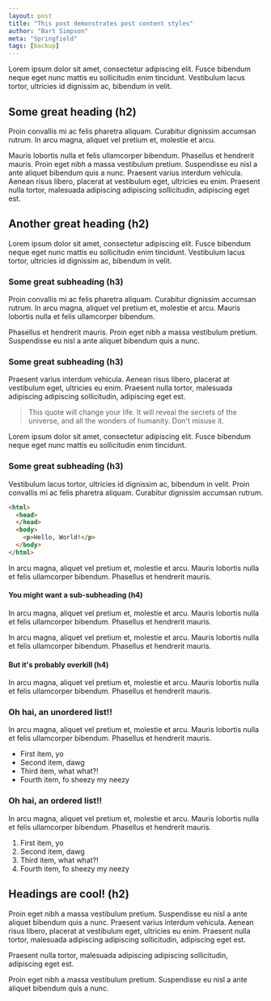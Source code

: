 ```yaml
---
layout: post
title: "This post demonstrates post content styles"
author: "Bart Simpson"
meta: "Springfield"
tags: [backup]
---
```


Lorem ipsum dolor sit amet, consectetur adipiscing elit. Fusce bibendum neque eget nunc mattis eu sollicitudin enim tincidunt. Vestibulum lacus tortor, ultricies id dignissim ac, bibendum in velit.

## Some great heading (h2)

Proin convallis mi ac felis pharetra aliquam. Curabitur dignissim accumsan rutrum. In arcu magna, aliquet vel pretium et, molestie et arcu.

Mauris lobortis nulla et felis ullamcorper bibendum. Phasellus et hendrerit mauris. Proin eget nibh a massa vestibulum pretium. Suspendisse eu nisl a ante aliquet bibendum quis a nunc. Praesent varius interdum vehicula. Aenean risus libero, placerat at vestibulum eget, ultricies eu enim. Praesent nulla tortor, malesuada adipiscing adipiscing sollicitudin, adipiscing eget est.

## Another great heading (h2)

Lorem ipsum dolor sit amet, consectetur adipiscing elit. Fusce bibendum neque eget nunc mattis eu sollicitudin enim tincidunt. Vestibulum lacus tortor, ultricies id dignissim ac, bibendum in velit.

### Some great subheading (h3)

Proin convallis mi ac felis pharetra aliquam. Curabitur dignissim accumsan rutrum. In arcu magna, aliquet vel pretium et, molestie et arcu. Mauris lobortis nulla et felis ullamcorper bibendum.

Phasellus et hendrerit mauris. Proin eget nibh a massa vestibulum pretium. Suspendisse eu nisl a ante aliquet bibendum quis a nunc.

### Some great subheading (h3)

Praesent varius interdum vehicula. Aenean risus libero, placerat at vestibulum eget, ultricies eu enim. Praesent nulla tortor, malesuada adipiscing adipiscing sollicitudin, adipiscing eget est.

> This quote will change your life. It will reveal the secrets of the universe, and all the wonders of humanity. Don't misuse it.

Lorem ipsum dolor sit amet, consectetur adipiscing elit. Fusce bibendum neque eget nunc mattis eu sollicitudin enim tincidunt.

### Some great subheading (h3)

Vestibulum lacus tortor, ultricies id dignissim ac, bibendum in velit. Proin convallis mi ac felis pharetra aliquam. Curabitur dignissim accumsan rutrum.

```html
<html>
  <head>
  </head>
  <body>
    <p>Hello, World!</p>
  </body>
</html>
```


In arcu magna, aliquet vel pretium et, molestie et arcu. Mauris lobortis nulla et felis ullamcorper bibendum. Phasellus et hendrerit mauris.

#### You might want a sub-subheading (h4)

In arcu magna, aliquet vel pretium et, molestie et arcu. Mauris lobortis nulla et felis ullamcorper bibendum. Phasellus et hendrerit mauris.

In arcu magna, aliquet vel pretium et, molestie et arcu. Mauris lobortis nulla et felis ullamcorper bibendum. Phasellus et hendrerit mauris.

#### But it's probably overkill (h4)

In arcu magna, aliquet vel pretium et, molestie et arcu. Mauris lobortis nulla et felis ullamcorper bibendum. Phasellus et hendrerit mauris.

### Oh hai, an unordered list!!

In arcu magna, aliquet vel pretium et, molestie et arcu. Mauris lobortis nulla et felis ullamcorper bibendum. Phasellus et hendrerit mauris.

- First item, yo
- Second item, dawg
- Third item, what what?!
- Fourth item, fo sheezy my neezy

### Oh hai, an ordered list!!

In arcu magna, aliquet vel pretium et, molestie et arcu. Mauris lobortis nulla et felis ullamcorper bibendum. Phasellus et hendrerit mauris.

1. First item, yo
2. Second item, dawg
3. Third item, what what?!
4. Fourth item, fo sheezy my neezy



## Headings are cool! (h2)

Proin eget nibh a massa vestibulum pretium. Suspendisse eu nisl a ante aliquet bibendum quis a nunc. Praesent varius interdum vehicula. Aenean risus libero, placerat at vestibulum eget, ultricies eu enim. Praesent nulla tortor, malesuada adipiscing adipiscing sollicitudin, adipiscing eget est.

Praesent nulla tortor, malesuada adipiscing adipiscing sollicitudin, adipiscing eget est.

Proin eget nibh a massa vestibulum pretium. Suspendisse eu nisl a ante aliquet bibendum quis a nunc.
